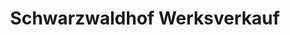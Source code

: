 ---
title: "Schwarzwaldhof Werksverkauf"
url: /blumberg/schwarzwaldhof-werksverkauf/
shop: Metzgerei
---
